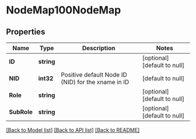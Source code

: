 # NodeMap100NodeMap

## Properties
Name | Type | Description | Notes
------------ | ------------- | ------------- | -------------
**ID** | **string** |  | [optional] [default to null]
**NID** | **int32** | Positive default Node ID (NID) for the xname in ID | [default to null]
**Role** | **string** |  | [optional] [default to null]
**SubRole** | **string** |  | [optional] [default to null]

[[Back to Model list]](../README.md#documentation-for-models) [[Back to API list]](../README.md#documentation-for-api-endpoints) [[Back to README]](../README.md)


